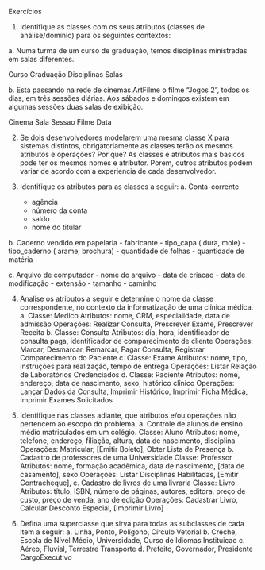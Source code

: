 Exercícios
1. Identifique as classes com os seus atributos (classes de análise/domínio) para os
seguintes contextos:

a. Numa turma de um curso de graduação, temos disciplinas ministradas em salas
diferentes.

Curso
Graduação
Disciplinas
Salas


b. Está passando na rede de cinemas ArtFilme o filme “Jogos 2”, todos os dias, em três
sessões diárias. Aos sábados e domingos existem em algumas sessões duas salas de
exibição.

Cinema
Sala
Sessao
Filme
Data

2. Se dois desenvolvedores modelarem uma mesma classe X para sistemas distintos,
obrigatoriamente as classes terão os mesmos atributos e operações? Por que?
As classes e atributos mais basicos pode ter os mesmos nomes e atributor. Porem, 
outros atributos podem variar de acordo com a experiencia de cada desenvolvedor.

3. Identifique os atributos para as classes a seguir:
a. Conta-corrente
    - agência
    - número da conta
    - saldo
    - nome do titular

b. Caderno vendido em papelaria
    - fabricante
    - tipo_capa ( dura, mole)
    - tipo_caderno ( arame, brochura)
    - quantidade de folhas
    - quantidade de matéria

c. Arquivo de computador
    - nome do arquivo
    - data de criacao
    - data de modificação
    - extensão
    - tamanho
    - caminho

4. Analise os atributos a seguir e determine o nome da classe correspondente, no
contexto da informatização de uma clínica médica.
a. Classe: Medico
Atributos: nome, CRM, especialidade, data de admissão
Operações: Realizar Consulta, Prescrever Exame, Prescrever Receita
b. Classe: Consulta
Atributos: dia, hora, identificador de consulta paga, identificador de comparecimento
de cliente
Operações: Marcar, Desmarcar, Remarcar, Pagar Consulta, Registrar Comparecimento
do Paciente
c. Classe: Exame
Atributos: nome, tipo, instruções para realização, tempo de entrega
Operações: Listar Relação de Laboratórios Credenciados
d. Classe: Paciente
Atributos: nome, endereço, data de nascimento, sexo, histórico clínico
Operações: Lançar Dados da Consulta, Imprimir Histórico, Imprimir Ficha Médica,
Imprimir Exames Solicitados

5. Identifique nas classes adiante, que atributos e/ou operações não pertencem ao
escopo do problema.
a. Controle de alunos de ensino médio matriculados em um colégio.
Classe: Aluno
Atributos: nome, telefone, endereço, filiação, altura, data de nascimento, disciplina
Operações: Matricular, [Emitir Boleto], Obter Lista de Presença
b. Cadastro de professores de uma Universidade
Classe: Professor
Atributos: nome, formação acadêmica, data de nascimento, [data de casamento], sexo
Operações: Listar Disciplinas Habilitadas, [Emitir Contracheque],
c. Cadastro de livros de uma livraria
Classe: Livro
Atributos: título, ISBN, número de páginas, autores, editora, preço de custo, preço de
venda, ano de edição
Operações: Cadastrar Livro, Calcular Desconto Especial, [Imprimir Livro]


6. Defina uma superclasse que sirva para todas as subclasses de cada item a seguir:
a. Linha, Ponto, Polígono, Círculo
Vetorial
b. Creche, Escola de Nível Médio, Universidade, Curso de Idiomas
Instituicao
c. Aéreo, Fluvial, Terrestre
Transporte
d. Prefeito, Governador, Presidente
CargoExecutivo
